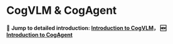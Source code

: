 # CogVLM & CogAgent

🌟 **Jump to detailed introduction: [Introduction to CogVLM](#introduction-to-cogvlm)，
🆕 [Introduction to CogAgent](#introduction-to-cogagent)**
